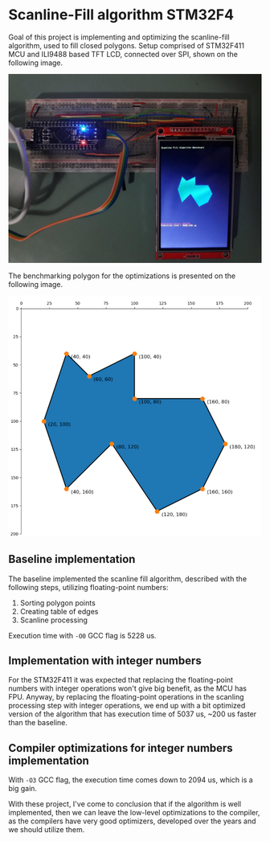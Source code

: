 # Scanline-Fill algorithm STM32F4

Goal of this project is implementing and optimizing the scanline-fill algorithm, used to fill closed polygons.
Setup comprised of STM32F411 MCU and ILI9488 based TFT LCD, connected over SPI, shown on the following image.

![hw setup on breadboard](imgs/breadboard-hw.png)

The benchmarking polygon for the optimizations is presented on the following image.

![benchmarking polygon](imgs/polygon.png)

## Baseline implementation

The baseline implemented the scanline fill algorithm, described with the following steps, utilizing floating-point numbers:
1. Sorting polygon points
2. Creating table of edges
3. Scanline processing

Execution time with `-O0` GCC flag is 5228 us.

## Implementation with integer numbers

For the STM32F411 it was expected that replacing the floating-point numbers with integer operations won't give big benefit, as the MCU has FPU.
Anyway, by replacing the floating-point operations in the scanling processing step with integer operations, we end up with a bit optimized version of the algorithm that has execution time of 5037 us, ~200 us faster than the baseline.

## Compiler optimizations for integer numbers implementation

With `-O3` GCC flag, the execution time comes down to 2094 us, which is a big gain.

With these project, I've come to conclusion that if the algorithm is well implemented, then we can leave the low-level optimizations to the compiler, as the compilers have very good optimizers, developed over the years and we should utilize them.
